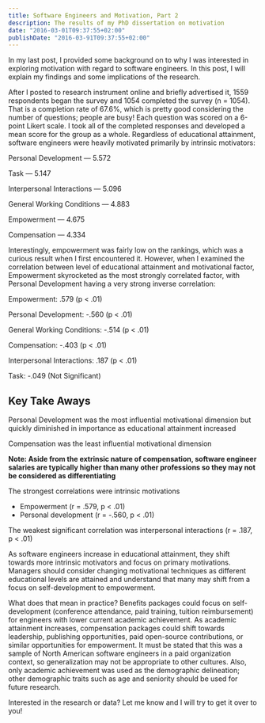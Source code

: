```yaml
---
title: Software Engineers and Motivation, Part 2
description: The results of my PhD dissertation on motivation
date: "2016-03-01T09:37:55+02:00"
publishDate: "2016-03-91T09:37:55+02:00"
---
```


In my last post, I provided some background on to why I was interested in exploring motivation with regard to software engineers. In this post, I will explain my findings and some implications of the research.

After I posted to research instrument online and briefly advertised it, 1559 respondents began the survey and 1054 completed the survey (n = 1054). That is a completion rate of 67.6%, which is pretty good considering the number of questions; people are busy!
Each question was scored on a 6-point Likert scale. I took all of the completed responses and developed a mean score for the group as a whole. Regardless of educational attainment, software engineers were heavily motivated primarily by intrinsic motivators:

Personal Development — 5.572

Task — 5.147

Interpersonal Interactions — 5.096

General Working Conditions — 4.883

Empowerment — 4.675

Compensation — 4.334

Interestingly, empowerment was fairly low on the rankings, which was a curious result when I first encountered it. However, when I examined the correlation between level of educational attainment and motivational factor, Empowerment skyrocketed as the most strongly correlated factor, with Personal Development having a very strong inverse correlation:

Empowerment: .579 (p < .01)

Personal Development: -.560 (p < .01)

General Working Conditions: -.514 (p < .01)

Compensation: -.403 (p < .01)

Interpersonal Interactions: .187 (p < .01)

Task: -.049 (Not Significant)

## Key Take Aways

Personal Development was the most influential motivational dimension but quickly diminished in importance as educational attainment increased

Compensation was the least influential motivational dimension

**Note: Aside from the extrinsic nature of compensation, software engineer salaries are typically higher than many other professions so they may not be considered as differentiating**

The strongest correlations were intrinsic motivations

- Empowerment (r = .579, p < .01)
- Personal development (r = -.560, p < .01)

The weakest significant correlation was interpersonal interactions (r = .187, p < .01)

As software engineers increase in educational attainment, they shift towards more intrinsic motivators and focus on primary motivations. Managers should consider changing motivational techniques as different educational levels are attained and understand that many may shift from a focus on self-development to empowerment.

What does that mean in practice? Benefits packages could focus on self-development (conference attendance, paid training, tuition reimbursement) for engineers with lower current academic achievement. As academic attainment increases, compensation packages could shift towards leadership, publishing opportunities, paid open-source contributions, or similar opportunities for empowerment.
It must be stated that this was a sample of North American software engineers in a paid organization context, so generalization may not be appropriate to other cultures. Also, only academic achievement was used as the demographic delineation; other demographic traits such as age and seniority should be used for future research.

Interested in the research or data? Let me know and I will try to get it over to you!
